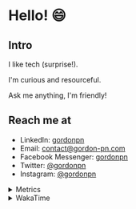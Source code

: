 # Hello! 😄

## Intro

I like tech (surprise!).

I'm curious and resourceful.

Ask me anything, I'm friendly!

## Reach me at

- LinkedIn: [gordonpn](https://www.linkedin.com/in/gordonpn/)
- Email: [contact@gordon-pn.com](mailto:contact@gordon-pn.com)
- Facebook Messenger: [gordonpn](https://www.messenger.com/t/Gordonpn)
- Twitter: [@gordonpn](https://twitter.com/Gordonpn)
- Instagram: [@gordonpn](https://www.instagram.com/gordonpn/)

<details>
  <summary>Metrics</summary>

  <img align="center" src="https://github.com/gordonpn/gordonpn/blob/master/github-metrics.svg" alt="GitHub Metrics">

</details>

<details>
  <summary>WakaTime</summary>

  <!--START_SECTION:waka-->
📊 **This Week I Spent My Time On** 

```text
💬 Programming Languages: 
Java                     11 hrs 25 mins      ███████████████████░░░░░░   75.07 % 
XML                      1 hr 46 mins        ███░░░░░░░░░░░░░░░░░░░░░░   11.63 % 
Brazil Dependency Config 1 hr 9 mins         ██░░░░░░░░░░░░░░░░░░░░░░░   07.65 % 
Bash                     46 mins             █░░░░░░░░░░░░░░░░░░░░░░░░   05.07 % 
Makefile                 3 mins              ░░░░░░░░░░░░░░░░░░░░░░░░░   00.35 % 

🔥 Editors: 
IntelliJ IDEA            14 hrs 36 mins      ████████████████████████░   96.06 % 
VS Code                  35 mins             █░░░░░░░░░░░░░░░░░░░░░░░░   03.94 % 
```


 Last Updated on 17/08/2024 16:24:35 UTC
<!--END_SECTION:waka-->
</details>
